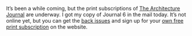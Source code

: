It’s been a while coming, but the print subscriptions of [The
Architecture Journal](http://architecturejournal.net) are underway. I
got my copy of Journal 6 in the mail today. It’s not online yet, but you
can get the [back issues](http://architecturejournal.net/2005/issue4/)
and sign up for your [own free print
subscription](https://www.msarchitecturejournal.com) on the website.
